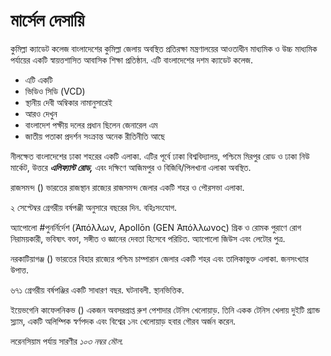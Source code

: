 # মার্সেল দেসায়ি

কুমিল্লা ক্যাডেট কলেজ বাংলাদেশের কুমিল্লা জেলায় অবস্থিত প্রতিরক্ষা মন্ত্রণালয়ের আওতাধীন মাধ্যমিক ও উচ্চ মাধ্যমিক পর্যায়ের একটি স্বায়ত্তশাসিত আবাসিক শিক্ষা প্রতিষ্ঠান. এটি বাংলাদেশের দশম ক্যাডেট কলেজ.

* <templatestyles src="Dmbox/শৈলী.css" /> এটি একটি
* ভিডিও সিডি (VCD)
* স্থানীয় দেবী অম্বিকার নামানুসারেই
* আরও দেখুন
* বাংলাদেশ পক্ষীয় দলের প্রধান ছিলেন জেনারেল এম
* জাতীয় পতাকা প্রদর্শন সংক্রান্ত অনেক রীতিনীতি আছে

নীলক্ষেত বাংলাদেশের ঢাকা শহরের একটি এলাকা. এটির পূর্বে ঢাকা বিশ্ববিদ্যালয়, পশ্চিমে মিরপুর রোড ও ঢাকা নিউ মার্কেট, উত্তরে ***এলিফ্যান্ট রোড,*** এবং দক্ষিণে আজিমপুর ও বিজিবি/পিলখানা এলাকা অবস্থিত.

রাজসমন্দ () ভারতের রাজস্থান রাজ্যের রাজসমন্দ জেলার একটি শহর ও পৌরসভা এলাকা.

২ সেপ্টেম্বর গ্রেগরীয় বর্ষপঞ্জী অনুসারে বছরের দিন. বহিঃসংযোগ.

অ্যাপোলো #পুনর্নির্দেশ (Ἀπόλλων, Apollōn (GEN Ἀπόλλωνος) গ্রিক ও রোমক পুরাণে রোগ নিরাময়কারী, ভবিষ্যৎ বক্তা, সঙ্গীত ও জ্ঞানের দেবতা হিসেবে পরিচিত. অ্যাপোলো জিউস এবং লেটোর পুত্র.

নরকাটিয়াগঞ্জ () ভারতের বিহার রাজ্যের পশ্চিম চাম্পারান জেলার একটি শহর এবং তালিকাভুক্ত এলাকা. জনসংখ্যার উপাত্ত.

৬৭১ গ্রেগরীয় বর্ষপঞ্জির একটি সাধারণ বছর. ঘটনাবলী. <onlyinclude>
স্থানভিত্তিক.

ইয়েভগেনি কাফেলনিকভ () একজন অবসরপ্রাপ্ত রুশ পেশাদার টেনিস খেলোয়াড়. তিনি একক টেনিস খেলায় দুইটি গ্র‌্যান্ড স্ল্যাম, একটি অলিম্পিক স্বর্ণপদক এবং বিশ্বের ১নং খেলোয়াড় হবার গৌরব অর্জন করেন.

লরেনসিয়াম পর্যায় সারণীর *১০৩ নম্বর মৌল.*

